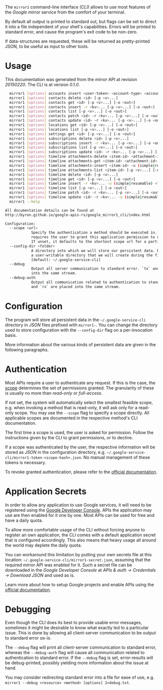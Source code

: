 <!---
DO NOT EDIT !
This file was generated automatically from 'src/mako/cli/README.md.mako'
DO NOT EDIT !
-->
The `mirror1` command-line interface *(CLI)* allows to use most features of the *Google mirror* service from the comfort of your terminal.

By default all output is printed to standard out, but flags can be set to direct it into a file independent of your shell's
capabilities. Errors will be printed to standard error, and cause the program's exit code to be non-zero.

If data-structures are requested, these will be returned as pretty-printed JSON, to be useful as input to other tools.

# Usage

This documentation was generated from the *mirror* API at revision *20150220*. The CLI is at version *0.1.0*.

```bash
  mirror1 [options] accounts insert <user-token> <account-type> <account-name> -r <kv>... [-p <v>...] [-o <out>]
  mirror1 [options] contacts delete <id> [-p <v>...]
  mirror1 [options] contacts get <id> [-p <v>...] [-o <out>]
  mirror1 [options] contacts insert -r <kv>... [-p <v>...] [-o <out>]
  mirror1 [options] contacts list [-p <v>...] [-o <out>]
  mirror1 [options] contacts patch <id> -r <kv>... [-p <v>...] [-o <out>]
  mirror1 [options] contacts update <id> -r <kv>... [-p <v>...] [-o <out>]
  mirror1 [options] locations get <id> [-p <v>...] [-o <out>]
  mirror1 [options] locations list [-p <v>...] [-o <out>]
  mirror1 [options] settings get <id> [-p <v>...] [-o <out>]
  mirror1 [options] subscriptions delete <id> [-p <v>...]
  mirror1 [options] subscriptions insert -r <kv>... [-p <v>...] [-o <out>]
  mirror1 [options] subscriptions list [-p <v>...] [-o <out>]
  mirror1 [options] subscriptions update <id> -r <kv>... [-p <v>...] [-o <out>]
  mirror1 [options] timeline attachments-delete <item-id> <attachment-id> [-p <v>...]
  mirror1 [options] timeline attachments-get <item-id> <attachment-id> [-p <v>...] [-o <out>]
  mirror1 [options] timeline attachments-insert <item-id> -u (simple|resumable) <file> <mime> [-p <v>...] [-o <out>]
  mirror1 [options] timeline attachments-list <item-id> [-p <v>...] [-o <out>]
  mirror1 [options] timeline delete <id> [-p <v>...]
  mirror1 [options] timeline get <id> [-p <v>...] [-o <out>]
  mirror1 [options] timeline insert -r <kv>... -u (simple|resumable) <file> <mime> [-p <v>...] [-o <out>]
  mirror1 [options] timeline list [-p <v>...] [-o <out>]
  mirror1 [options] timeline patch <id> -r <kv>... [-p <v>...] [-o <out>]
  mirror1 [options] timeline update <id> -r <kv>... -u (simple|resumable) <file> <mime> [-p <v>...] [-o <out>]
  mirror1 --help

All documentation details can be found at
http://byron.github.io/google-apis-rs/google_mirror1_cli/index.html

Configuration:
  --scope <url>  
            Specify the authentication a method should be executed in. Each scope 
            requires the user to grant this application permission to use it.
            If unset, it defaults to the shortest scope url for a particular method.
  --config-dir <folder>
            A directory into which we will store our persistent data. Defaults to 
            a user-writable directory that we will create during the first invocation.
            [default: ~/.google-service-cli]
  --debug
            Output all server communication to standard error. `tx` and `rx` are placed 
            into the same stream.
  --debug-auth
            Output all communication related to authentication to standard error. `tx` 
            and `rx` are placed into the same stream.

```

# Configuration

The program will store all persistent data in the `~/.google-service-cli` directory in *JSON* files prefixed with `mirror1-`.  You can change the directory used to store configuration with the `--config-dir` flag on a per-invocation basis.

More information about the various kinds of persistent data are given in the following paragraphs.

# Authentication

Most APIs require a user to authenticate any request. If this is the case, the [scope][scopes] determines the 
set of permissions granted. The granularity of these is usually no more than *read-only* or *full-access*.

If not set, the system will automatically select the smallest feasible scope, e.g. when invoking a
method that is read-only, it will ask only for a read-only scope. 
You may use the `--scope` flag to specify a scope directly. 
All applicable scopes are documented in the respective method's CLI documentation.

The first time a scope is used, the user is asked for permission. Follow the instructions given 
by the CLI to grant permissions, or to decline.

If a scope was authenticated by the user, the respective information will be stored as *JSON* in the configuration
directory, e.g. `~/.google-service-cli/mirror1-token-<scope-hash>.json`. No manual management of these tokens
is necessary.

To revoke granted authentication, please refer to the [official documentation][revoke-access].

# Application Secrets

In order to allow any application to use Google services, it will need to be registered using the 
[Google Developer Console][google-dev-console]. APIs the application may use are then enabled for it
one by one. Most APIs can be used for free and have a daily quota.

To allow more comfortable usage of the CLI without forcing anyone to register an own application, the CLI
comes with a default application secret that is configured accordingly. This also means that heavy usage
all around the world may deplete the daily quota.

You can workaround this limitation by putting your own secrets file at this location: 
`~/.google-service-cli/mirror1-secret.json`, assuming that the required *mirror* API 
was enabled for it. Such a secret file can be downloaded in the *Google Developer Console* at 
*APIs & auth -> Credentials -> Download JSON* and used as is.

Learn more about how to setup Google projects and enable APIs using the [official documentation][google-project-new].


# Debugging

Even though the CLI does its best to provide usable error messages, sometimes it might be desirable to know
what exactly led to a particular issue. This is done by allowing all client-server communication to be 
output to standard error *as-is*.

The `--debug` flag will print all client-server communication to standard error, whereas the `--debug-auth` flag
will cause all communication related to authentication to standard error.
If the `--debug` flag is set, error-results will be debug-printed, possibly yielding more information about the 
issue at hand.

You may consider redirecting standard error into a file for ease of use, e.g. `mirror1 --debug <resource> <method> [options] 2>debug.txt`.


[scopes]: https://developers.google.com/+/api/oauth#scopes
[revoke-access]: http://webapps.stackexchange.com/a/30849
[google-dev-console]: https://console.developers.google.com/
[google-project-new]: https://developers.google.com/console/help/new/